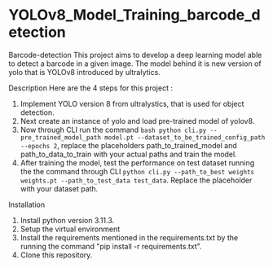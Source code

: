 # YOLOv8_Model_Training_barcode_detection
Barcode-detection
This project aims to develop a deep learning model able to detect a barcode in a given image. The model behind it is new version of yolo that is YOLOv8 introduced by ultralytics.

Description
Here are the 4 steps for this project :

1. Implement YOLO version 8 from ultralystics, that is used for object detection.
2. Next create an instance of yolo and load pre-trained model of yolov8.
3. Now through CLI run the command ```bash python cli.py --pre_trained_model_path model.pt --dataset_to_be_trained_config_path  --epochs 2```, replace the placeholders path_to_trained_model and path_to_data_to_train with your actual paths and train the model. 
4. After training the model, test the performance on test dataset running the the command through CLI ```python cli.py --path_to_best weights weights.pt --path_to_test_data test_data```. Replace the placeholder with your dataset path.

Installation

1. Install python version 3.11.3.
2. Setup the virtual environment
3. Install the requirements mentioned in the requirements.txt by the running the command "pip install -r requirements.txt".
4. Clone this repository.
